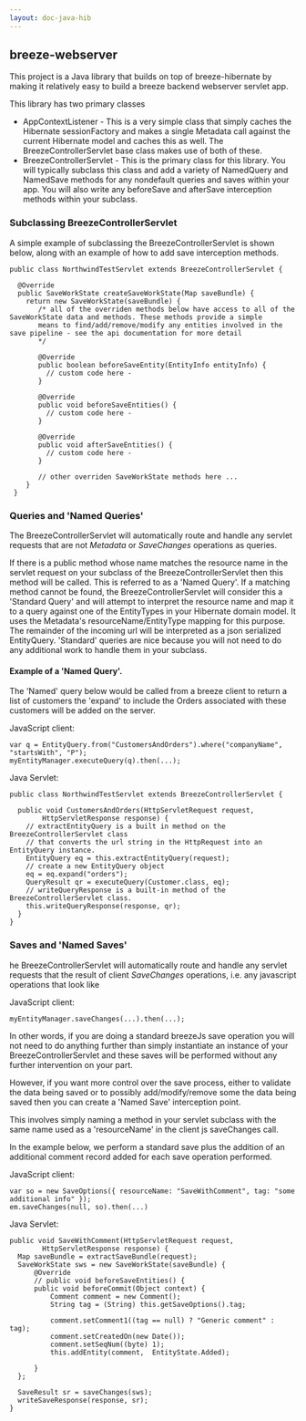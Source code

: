 ```yaml
---
layout: doc-java-hib
---
```


## breeze-webserver

This project is a Java library that builds on top of breeze-hibernate by making it relatively easy to build a breeze backend webserver servlet app. 
 
This library has two primary classes

- AppContextListener - This is a very simple class that simply caches the Hibernate sessionFactory and makes a single Metadata call against the current Hibernate model and caches this as well. The BreezeControllerServlet base class makes use of both of these.
- BreezeControllerServlet - This is the primary class for this library. You will typically subclass this class and add a variety of NamedQuery and NamedSave methods for any nondefault queries and saves within your app.  You will also write any beforeSave and afterSave interception methods within your subclass.
 
### Subclassing BreezeControllerServlet

A simple example of subclassing the BreezeControllerServlet is shown below, along with an example of how to add save interception methods.

    public class NorthwindTestServlet extends BreezeControllerServlet {

      @Override
      public SaveWorkState createSaveWorkState(Map saveBundle) {
        return new SaveWorkState(saveBundle) {
           /* all of the overriden methods below have access to all of the  SaveWorkState data and methods. These methods provide a simple 
           means to find/add/remove/modify any entities involved in the save pipeline - see the api documentation for more detail 
           */  

           @Override
           public boolean beforeSaveEntity(EntityInfo entityInfo) {
             // custom code here -
           }

           @Override
           public void beforeSaveEntities() {
             // custom code here -
           }

           @Override   
           public void afterSaveEntities() {
             // custom code here -
           }

           // other overriden SaveWorkState methods here ...
        }     
     }

### Queries and 'Named Queries'

The BreezeControllerServlet will automatically route and handle any servlet requests that are not *Metadata* or *SaveChanges* operations as queries. 

If there is a public method whose name matches the resource name in the servlet request on your subclass of the BreezeControllerServlet then this method will be called. This is referred to as a 'Named Query'.  If a matching method cannot be found, the BreezeControllerServlet will consider this a 'Standard Query' and will attempt to interpret the resource name and map it to a query against one of the EntityTypes in your Hibernate domain model. It uses the Metadata's resourceName/EntityType mapping for this purpose. The remainder of the incoming url will be interpreted as a json serialized EntityQuery.  'Standard' queries are nice because you will not need to do any additional work to handle them in your subclass.

#### Example of a 'Named Query'.

The 'Named' query below would be called from a breeze client to return a list of customers the 'expand' to include the Orders associated with these customers will be added on the server. 

JavaScript client: 

    var q = EntityQuery.from("CustomersAndOrders").where("companyName", "startsWith", "P");
    myEntityManager.executeQuery(q).then(...);

Java Servlet:

    public class NorthwindTestServlet extends BreezeControllerServlet {

      public void CustomersAndOrders(HttpServletRequest request,
            HttpServletResponse response) {
        // extractEntityQuery is a built in method on the BreezeControllerServlet class 
        // that converts the url string in the HttpRequest into an EntityQuery instance.
        EntityQuery eq = this.extractEntityQuery(request);
        // create a new EntityQuery object
        eq = eq.expand("orders");
        QueryResult qr = executeQuery(Customer.class, eq);
        // writeQueryResponse is a built-in method of the BreezeControllerServlet class.
        this.writeQueryResponse(response, qr);
      }
    }

### Saves and 'Named Saves'

he BreezeControllerServlet will automatically route and handle any servlet requests that the result of client *SaveChanges* operations, i.e. any javascript operations that look like

JavaScript client:

    myEntityManager.saveChanges(...).then(...);

In other words, if you are doing a standard breezeJs save operation you will not need to do anything further than simply instantiate an instance of your BreezeControllerServlet and these saves will be performed without any further intervention on your part.

However, if you want more control over the save process, either to validate the data being saved or to possibly add/modify/remove some the data being saved then you can create a 'Named Save' interception point.  

This involves simply naming a method in your servlet subclass with the same name used as a 'resourceName' in the client js saveChanges call.

In the example below, we perform a standard save plus the addition of an additional comment record added for each save operation performed.

JavaScript client:

    var so = new SaveOptions({ resourceName: "SaveWithComment", tag: "some additional info" });
    em.saveChanges(null, so).then(...)

Java Servlet:  

    public void SaveWithComment(HttpServletRequest request,
            HttpServletResponse response) {
      Map saveBundle = extractSaveBundle(request);
      SaveWorkState sws = new SaveWorkState(saveBundle) {
          @Override
          // public void beforeSaveEntities() {
          public void beforeCommit(Object context) {
              Comment comment = new Comment();
              String tag = (String) this.getSaveOptions().tag;

              comment.setComment1((tag == null) ? "Generic comment" : tag);
              comment.setCreatedOn(new Date());
              comment.setSeqNum((byte) 1);
              this.addEntity(comment,  EntityState.Added);

          }
      };

      SaveResult sr = saveChanges(sws);
      writeSaveResponse(response, sr);
    }

  
